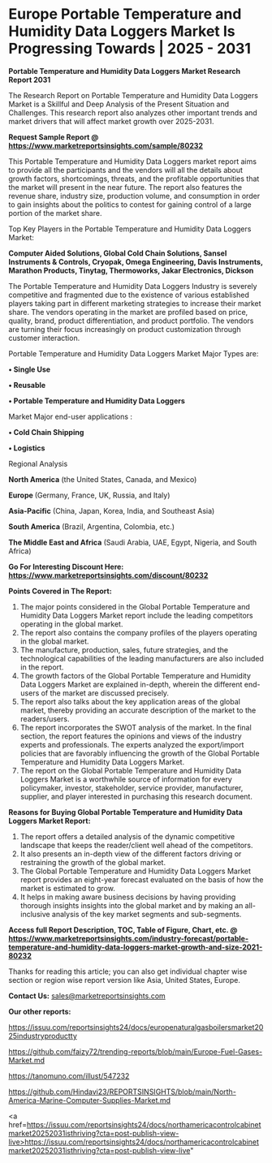 # Europe Portable Temperature and Humidity Data Loggers Market Is Progressing Towards | 2025 - 2031

<strong>Portable Temperature and Humidity Data Loggers Market Research Report 2031</strong>

The Research Report on Portable Temperature and Humidity Data Loggers Market is a Skillful and Deep Analysis of the Present Situation and Challenges. This research report also analyzes other important trends and market drivers that will affect market growth over 2025-2031.

<strong>Request Sample Report @ <a href=https://www.marketreportsinsights.com/sample/80232>https://www.marketreportsinsights.com/sample/80232</a></strong>

This Portable Temperature and Humidity Data Loggers market report aims to provide all the participants and the vendors will all the details about growth factors, shortcomings, threats, and the profitable opportunities that the market will present in the near future. The report also features the revenue share, industry size, production volume, and consumption in order to gain insights about the politics to contest for gaining control of a large portion of the market share.

Top Key Players in the Portable Temperature and Humidity Data Loggers Market:

<strong>Computer Aided Solutions, Global Cold Chain Solutions, Sansel Instruments & Controls, Cryopak, Omega Engineering, Davis Instruments, Marathon Products, Tinytag, Thermoworks, Jakar Electronics, Dickson</strong>

The Portable Temperature and Humidity Data Loggers Industry is severely competitive and fragmented due to the existence of various established players taking part in different marketing strategies to increase their market share. The vendors operating in the market are profiled based on price, quality, brand, product differentiation, and product portfolio. The vendors are turning their focus increasingly on product customization through customer interaction.

Portable Temperature and Humidity Data Loggers Market Major Types are:

<strong>• Single Use

• Reusable

• Portable Temperature and Humidity Data Loggers</strong>

Market Major end-user applications :

<strong>• Cold Chain Shipping

• Logistics</strong>

Regional Analysis

</u><strong><b>North America</b></strong> (the United States, Canada, and Mexico)

<strong><b>Europe </b></strong>(Germany, France, UK, Russia, and Italy)

<strong><b>Asia-Pacific</b></strong> (China, Japan, Korea, India, and Southeast Asia)

<strong><b>South America</b></strong> (Brazil, Argentina, Colombia, etc.)

<strong><b>The Middle East and Africa</b></strong> (Saudi Arabia, UAE, Egypt, Nigeria, and South Africa)

<strong>Go For Interesting Discount Here: <a href=https://www.marketreportsinsights.com/discount/80232>https://www.marketreportsinsights.com/discount/80232</a></strong>

<strong>Points Covered in The Report:</strong>
<ol>
  <li>The major points considered in the Global Portable Temperature and Humidity Data Loggers Market report include the leading competitors operating in the global market.</li>
  <li>The report also contains the company profiles of the players operating in the global market.</li>
  <li>The manufacture, production, sales, future strategies, and the technological capabilities of the leading manufacturers are also included in the report.</li>
  <li>The growth factors of the Global Portable Temperature and Humidity Data Loggers Market are explained in-depth, wherein the different end-users of the market are discussed precisely.</li>
  <li>The report also talks about the key application areas of the global market, thereby providing an accurate description of the market to the readers/users.</li>
  <li>The report incorporates the SWOT analysis of the market. In the final section, the report features the opinions and views of the industry experts and professionals. The experts analyzed the export/import policies that are favorably influencing the growth of the Global Portable Temperature and Humidity Data Loggers Market.</li>
  <li>The report on the Global Portable Temperature and Humidity Data Loggers Market is a worthwhile source of information for every policymaker, investor, stakeholder, service provider, manufacturer, supplier, and player interested in purchasing this research document.</li>
</ol>
<strong>Reasons for Buying Global Portable Temperature and Humidity Data Loggers Market Report:</strong>

<ol>
  <li>The report offers a detailed analysis of the dynamic competitive landscape that keeps the reader/client well ahead of the competitors.</li>
  <li>It also presents an in-depth view of the different factors driving or restraining the growth of the global market.</li>
  <li>The Global Portable Temperature and Humidity Data Loggers Market report provides an eight-year forecast evaluated on the basis of how the market is estimated to grow.</li>
  <li>It helps in making aware business decisions by having providing thorough insights insights into the global market and by making an all-inclusive analysis of the key market segments and sub-segments.</li>
</ol>
<strong>Access full Report Description, TOC, Table of Figure, Chart, etc. @ <a href=https://www.marketreportsinsights.com/industry-forecast/portable-temperature-and-humidity-data-loggers-market-growth-and-size-2021-80232>https://www.marketreportsinsights.com/industry-forecast/portable-temperature-and-humidity-data-loggers-market-growth-and-size-2021-80232</a></strong>


Thanks for reading this article; you can also get individual chapter wise section or region wise report version like Asia, United States, Europe.

<strong>Contact Us:</strong>
sales@marketreportsinsights.com

<strong>Our other reports:</strong>

<a href=https://issuu.com/reportsinsights24/docs/europenaturalgasboilersmarket2025industryproductty>https://issuu.com/reportsinsights24/docs/europenaturalgasboilersmarket2025industryproductty</a>

<a href=https://github.com/faizy72/trending-reports/blob/main/Europe-Fuel-Gases-Market.md>https://github.com/faizy72/trending-reports/blob/main/Europe-Fuel-Gases-Market.md</a>

<a href=https://tanomuno.com/illust/547232>https://tanomuno.com/illust/547232</a>

<a href=https://github.com/Hindavi23/REPORTSINSIGHTS/blob/main/North-America-Marine-Computer-Supplies-Market.md>https://github.com/Hindavi23/REPORTSINSIGHTS/blob/main/North-America-Marine-Computer-Supplies-Market.md</a>

<a href=https://issuu.com/reportsinsights24/docs/northamericacontrolcabinetmarket20252031isthriving?cta=post-publish-view-live>https://issuu.com/reportsinsights24/docs/northamericacontrolcabinetmarket20252031isthriving?cta=post-publish-view-live</a>"
